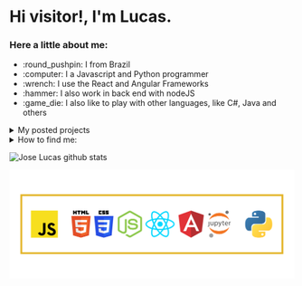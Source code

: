 <h1>Hi visitor!, I'm Lucas.</h1>

<h3>Here a little about me:</h3>
<ul>
  <li> :round_pushpin: I from Brazil</li>
  <li> :computer: I a Javascript and Python programmer</li>
  <li> :wrench: I use the React and Angular Frameworks</li>
  <li> :hammer: I also work in back end with nodeJS</li>
  <li> :game_die: I also like to play with other languages, like C#, Java and others</li>
</ul>

<details>
  <summary>My posted projects</summary>

   [Tic Tac Toe](https://joselucasapp.github.io/Tic-tac-toe-game/)<br>
   [Currency prices against the BRL](https://brl-currency-converter.vercel.app/)
</details>

<details>
  <summary>How to find me: </summary>

  [Instagram](https://www.instagram.com/jlucasgf/?hl=pt-br) -
  [CodePen](https://codepen.io/joselucasapp) -
  [LinkedIn](https://www.linkedin.com/in/jos%C3%A9-lucas-freitas-8ba524150/) -
  [Repl.it](https://repl.it/@JoseLucasapp)
</details>

![Jose Lucas github stats](https://github-readme-stats.vercel.app/api?username=joselucasapp&show_icons=true&theme=radical)

<img src='languages.png'>
<!--
**JoseLucasapp/JoseLucasapp** is a ✨ _special_ ✨ repository because its `README.md` (this file) appears on your GitHub profile.

Here are some ideas to get you started:

- 🔭 I’m currently working on ...
- 🌱 I’m currently learning ...
- 👯 I’m looking to collaborate on ...
- 🤔 I’m looking for help with ...
- 💬 Ask me about ...
- 📫 How to reach me: ...
- 😄 Pronouns: ...
- ⚡ Fun fact: ...
-->
